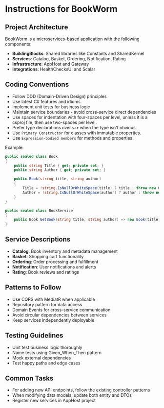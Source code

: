 # Instructions for BookWorm

## Project Architecture

BookWorm is a microservices-based application with the following components:

- **BuildingBlocks**: Shared libraries like Constants and SharedKernel
- **Services**: Catalog, Basket, Ordering, Notification, Rating
- **Infrastructure**: AppHost and Gateway
- **Integrations**: HealthChecksUI and Scalar

## Coding Conventions

- Follow DDD (Domain-Driven Design) principles
- Use latest C# features and idioms
- Implement unit tests for business logic
- Maintain service boundaries - avoid cross-service direct dependencies
- Use spaces for indentation with four-spaces per level, unless it is a csproj file, then use two-spaces per level.
- Prefer type declarations over `var` when the type isn't obvious.
- Use `Primary Constructor` for classes with immutable properties.
- Use `Expression-bodied members` for methods and properties.

Example:

```csharp
public sealed class Book
{
	public string Title { get; private set; }
	public string Author { get; private set; }

	public Book(string title, string author)
	{
		Title = !string.IsNullOrWhiteSpace(title) ? title : throw new CatalogDomainException("Title cannot be empty.");
		Author = !string.IsNullOrWhiteSpace(author) ? author : throw new CatalogDomainException("Author cannot be empty.");
	}
}

public sealed class BookService
{
	public Book GetBook(string title, string author) => new Book(title, author);
}
```

## Service Descriptions

- **Catalog**: Book inventory and metadata management
- **Basket**: Shopping cart functionality
- **Ordering**: Order processing and fulfillment
- **Notification**: User notifications and alerts
- **Rating**: Book reviews and ratings

## Patterns to Follow

- Use CQRS with MediatR when applicable
- Repository pattern for data access
- Domain Events for cross-service communication
- Avoid circular dependencies between services
- Keep services independently deployable

## Testing Guidelines

- Unit test business logic thoroughly
- Name tests using Given_When_Then pattern
- Mock external dependencies
- Test happy paths and edge cases

## Common Tasks

- For adding new API endpoints, follow the existing controller patterns
- When modifying data models, update both entity and DTOs
- Register new services in AppHost project
